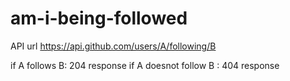 # am-i-being-followed

API url https://api.github.com/users/A/following/B

if A follows B: 204 response if A doesnot follow B : 404 response
